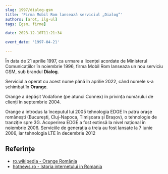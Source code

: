 ```yaml
---
slug: 1997/dialog-gsm
title: 'Firma Mobil Rom lansează serviciul „Dialog”'
authors: [arot, ilg-ul]
tags: [gsm, firme]

date: 2023-12-10T11:21:34

event_date: '1997-04-21'

---
```


În data de 21 aprilie 1997, ca urmare a licenței acordate de Ministerul
Comunicațiilor în noiembrie 1996, firma
Mobil Rom lanseaza un nou serviciu GSM, sub brandul **Dialog**.

<!-- truncate -->

Serviciul a operat cu acest nume până în aprilie 2022, când numele s-a
schimbat în **Orange**.

Orange a depășit Vodafone (pe atunci Connex) în privința numărului de
clienți în septembrie 2004.

Orange a introdus la începutul lui 2005 tehnologia EDGE în patru orașe
românești (București, Cluj-Napoca, Timișoara și Brașov), o tehnologie
de tranziție spre 3G. Acoperirea EDGE a fost extinsă la nivel național
în noiembrie 2006. Serviciile de generația a treia au fost lansate la 7
iunie 2006, iar tehnologia LTE în decembrie 2012

## Referințe

- [ro.wikipedia - Orange România](https://ro.wikipedia.org/wiki/Orange_România)
- [hotnews.ro - Istoria internetului in Romania](https://economie.hotnews.ro/stiri-20_ani_internet-15969144-istoria-internetului-romania-alexandru-rotaru-nu-pot-spun-inventat-noi-ceva-plus-aici-romania-doar-majoritatea-noutatilor-adoptat-printre-primii.htm)
